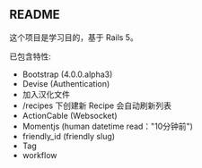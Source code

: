 ## README

这个项目是学习目的，基于 Rails 5。

已包含特性:

* Bootstrap (4.0.0.alpha3)
* Devise (Authentication)
 * 加入汉化文件
* /recipes 下创建新 Recipe 会自动刷新列表
* ActionCable (Websocket)
* Momentjs (human datetime read："10分钟前")
* friendly_id (friendly slug)
* Tag
* workflow